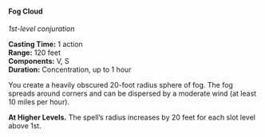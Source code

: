 #### Fog Cloud
<!-- markdownlint-disable link-image-reference-definitions -->
[_metadata_:spell_name]:- "Fog Cloud"
[_metadata_:spell_level]:- "1"
[_metadata_:spell_school]:- "conjuration"
[_metadata_:ritual]:- "false"
[_metadata_:casting_time_amount]:- "1"
[_metadata_:casting_time_unit]:- "action"
[_metadata_:range]:- "120 feet"
[_metadata_:target]:- "20-foot radius sphere"
[_metadata_:components_verbal]:- "true"
[_metadata_:components_somatic]:- "true"
[_metadata_:components_material]:- "false"
[_metadata_:duration]:- "1 hour"
[_metadata_:concentration]:- "true"
[_metadata_:compared_to_wotc_srd_5.1]:- "mechanics_same_wording_different"
[_metadata_:compared_to_a5e_srd]:- "mechanics_same_wording_different"
<!-- markdownlint-disable-next-line no-emphasis-as-heading -->
_1st-level conjuration_

**Casting Time:** 1 action \
**Range:** 120 feet \
**Components:** V, S \
**Duration:** Concentration, up to 1 hour

You create a heavily obscured 20-foot radius sphere of fog.
The fog spreads around corners and can be dispersed by a moderate wind (at least 10 miles per hour).

**At Higher Levels.**
The spell’s radius increases by 20 feet for each slot level above 1st.

